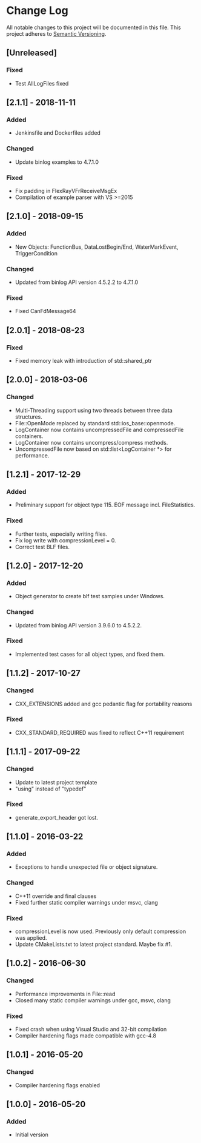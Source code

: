 # Change Log
All notable changes to this project will be documented in this file.
This project adheres to [Semantic Versioning](http://semver.org/).

## [Unreleased]
### Fixed
- Test AllLogFiles fixed

## [2.1.1] - 2018-11-11
### Added
- Jenkinsfile and Dockerfiles added
### Changed
- Update binlog examples to 4.7.1.0
### Fixed
- Fix padding in FlexRayVFrReceiveMsgEx
- Compilation of example parser with VS >=2015

## [2.1.0] - 2018-09-15
### Added
- New Objects: FunctionBus, DataLostBegin/End, WaterMarkEvent, TriggerCondition
### Changed
- Updated from binlog API version 4.5.2.2 to 4.7.1.0
### Fixed
- Fixed CanFdMessage64

## [2.0.1] - 2018-08-23
### Fixed
- Fixed memory leak with introduction of std::shared_ptr

## [2.0.0] - 2018-03-06
### Changed
- Multi-Threading support using two threads between three data structures.
- File::OpenMode replaced by standard std::ios_base::openmode.
- LogContainer now contains uncompressedFile and compressedFile containers.
- LogContainer now contains uncompress/compress methods.
- UncompressedFile now based on std::list<LogContainer *> for performance.

## [1.2.1] - 2017-12-29
### Added
- Preliminary support for object type 115. EOF message incl. FileStatistics.
### Fixed
- Further tests, especially writing files.
- Fix log write with compressionLevel = 0.
- Correct test BLF files.

## [1.2.0] - 2017-12-20
### Added
- Object generator to create blf test samples under Windows.
### Changed
- Updated from binlog API version 3.9.6.0 to 4.5.2.2.
### Fixed
- Implemented test cases for all object types, and fixed them.

## [1.1.2] - 2017-10-27
### Changed
- CXX_EXTENSIONS added and gcc pedantic flag for portability reasons
### Fixed
- CXX_STANDARD_REQUIRED was fixed to reflect C++11 requirement

## [1.1.1] - 2017-09-22
### Changed
- Update to latest project template
- "using" instead of "typedef"
### Fixed
- generate_export_header got lost.

## [1.1.0] - 2016-03-22
### Added
- Exceptions to handle unexpected file or object signature.
### Changed
- C++11 override and final clauses
- Fixed further static compiler warnings under msvc, clang
### Fixed
- compressionLevel is now used. Previously only default compression was applied.
- Update CMakeLists.txt to latest project standard. Maybe fix #1.

## [1.0.2] - 2016-06-30
### Changed
- Performance improvements in File::read
- Closed many static compiler warnings under gcc, msvc, clang
### Fixed
- Fixed crash when using Visual Studio and 32-bit compilation
- Compiler hardening flags made compatible with gcc-4.8

## [1.0.1] - 2016-05-20
### Changed
- Compiler hardening flags enabled

## [1.0.0] - 2016-05-20
### Added
- Initial version
